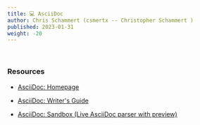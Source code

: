 ```yaml
---
title: 💻 AsciiDoc
author: Chris Schammert (csmertx -- Christopher Schammert )
published: 2023-01-31
weight: -20
---
```


<br />

### Resources

- [AsciiDoc: Homepage](http://asciidoc.org)

- [AsciiDoc: Writer's Guide](https://themes.asciidoctor.org/preview)

- [AsciiDoc: Sandbox (Live AsciiDoc parser with preview)](https://espadrine.github.io/AsciiDocBox)